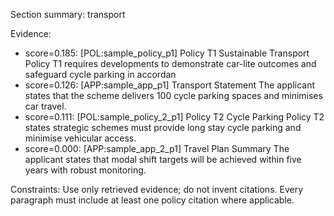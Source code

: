 Section summary: transport

Evidence:
- score=0.185: [POL:sample_policy_p1] Policy T1 Sustainable Transport
Policy T1 requires developments to demonstrate car-lite outcomes and safeguard cycle parking in accordan
- score=0.126: [APP:sample_app_p1] Transport Statement
The applicant states that the scheme delivers 100 cycle parking spaces and minimises car travel.
- score=0.111: [POL:sample_policy_2_p1] Policy T2 Cycle Parking
Policy T2 states strategic schemes must provide long stay cycle parking and minimise vehicular access.
- score=0.000: [APP:sample_app_2_p1] Travel Plan Summary
The applicant states that modal shift targets will be achieved within five years with robust monitoring.

Constraints:
Use only retrieved evidence; do not invent citations.
Every paragraph must include at least one policy citation where applicable.